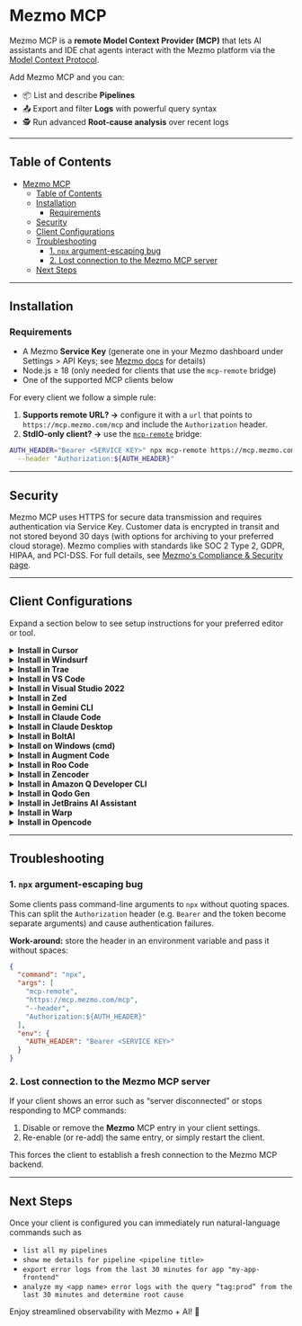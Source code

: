 # Mezmo MCP

Mezmo MCP is a **remote Model Context Provider (MCP)** that lets AI assistants and IDE chat agents interact with the Mezmo platform via the [Model Context Protocol](https://modelcontextprotocol.info/).

Add Mezmo MCP and you can:

- 📦 List and describe **Pipelines**
- 📤 Export and filter **Logs** with powerful query syntax
- 🕵️ Run advanced **Root-cause analysis** over recent logs

---

## Table of Contents

- [Mezmo MCP](#mezmo-mcp)
  - [Table of Contents](#table-of-contents)
  - [Installation](#installation)
    - [Requirements](#requirements)
  - [Security](#security)
  - [Client Configurations](#client-configurations)
  - [Troubleshooting](#troubleshooting)
    - [1. `npx` argument-escaping bug](#1-npx-argument-escaping-bug)
    - [2. Lost connection to the Mezmo MCP server](#2-lost-connection-to-the-mezmo-mcp-server)
  - [Next Steps](#next-steps)

---

## Installation

### Requirements

- A Mezmo **Service Key** (generate one in your Mezmo dashboard under Settings > API Keys; see [Mezmo docs](https://docs.mezmo.com/docs/ingestion-key#ingestion-and-service-keys) for details)
- Node.js ≥ 18 (only needed for clients that use the `mcp-remote` bridge)
- One of the supported MCP clients below

For every client we follow a simple rule:

1. **Supports remote URL? →** configure it with a `url` that points to `https://mcp.mezmo.com/mcp` and include the `Authorization` header.
2. **StdIO-only client? →** use the [`mcp-remote`](https://www.npmjs.com/package/mcp-remote) bridge:

```bash
AUTH_HEADER="Bearer <SERVICE KEY>" npx mcp-remote https://mcp.mezmo.com/mcp \
  --header "Authorization:${AUTH_HEADER}"
```

---

## Security

Mezmo MCP uses HTTPS for secure data transmission and requires authentication via Service Key. Customer data is encrypted in transit and not stored beyond 30 days (with options for archiving to your preferred cloud storage). Mezmo complies with standards like SOC 2 Type 2, GDPR, HIPAA, and PCI-DSS. For full details, see [Mezmo's Compliance & Security page](https://www.mezmo.com/compliance-security).

---

## Client Configurations

Expand a section below to see setup instructions for your preferred editor or tool.

<!-- ------------------------------------------------------------------ -->
<details>
<summary><b>Install in Cursor</b></summary>

Cursor **natively supports remote MCP servers**, so you only need a remote configuration.

[![Install MCP Server](https://cursor.com/deeplink/mcp-install-dark.svg)](https://cursor.com/install-mcp?name=mezmo&config=eyJ1cmwiOiJodHRwczovL21jcC5tZXptby5jb20vbWNwIiwiaGVhZGVycyI6eyJBdXRob3JpemF0aW9uIjoiQmVhcmVyIDxTRVJWSUNFIEtFWT4ifX0=)

*Clicking the **Install MCP Server** badge opens Cursor and automatically adds the `mezmo` entry to your `~/.cursor/mcp.json` with a placeholder for the Service Key. After it’s created, edit the file and replace `<SERVICE KEY>` with your actual Mezmo service key. Restart Cursor for changes to take effect. The final configuration should look like the example below.*

```json
{
  "mcpServers": {
    "mezmo": {
      "url": "https://mcp.mezmo.com/mcp",
      "headers": {
        "Authorization": "Bearer <SERVICE KEY>"
      }
    }
  }
}
```

</details>

<!-- ------------------------------------------------------------------ -->
<details>
<summary><b>Install in Windsurf</b></summary>

Windsurf also supports remote servers via the `serverUrl` field.

```json
{
  "mcpServers": {
    "mezmo": {
      "serverUrl": "https://mcp.mezmo.com/mcp",
      "headers": {
        "Authorization": "Bearer <SERVICE KEY>"
      }
    }
  }
}
```

</details>

<!-- ------------------------------------------------------------------ -->
<details>
<summary><b>Install in Trae</b></summary>

```json
{
  "mcpServers": {
    "mezmo": {
      "url": "https://mcp.mezmo.com/mcp",
      "headers": {
        "Authorization": "Bearer <SERVICE KEY>"
      }
    }
  }
}
```

</details>

<!-- ------------------------------------------------------------------ -->
<details>
<summary><b>Install in VS Code</b></summary>

VS Code’s Copilot Chat supports remote MCP servers with HTTP transport.

```json
"mcp": {
  "servers": {
    "mezmo": {
      "type": "http",
      "url": "https://mcp.mezmo.com/mcp",
      "headers": {
        "Authorization": "Bearer <SERVICE KEY>"
      }
    }
  }
}
```

</details>

<!-- ------------------------------------------------------------------ -->
<details>
<summary><b>Install in Visual Studio 2022</b></summary>

```json
{
  "mcp": {
    "servers": {
      "mezmo": {
        "type": "http",
        "url": "https://mcp.mezmo.com/mcp",
        "headers": {
          "Authorization": "Bearer <SERVICE KEY>"
        }
      }
    }
  }
}
```

</details>

<!-- ------------------------------------------------------------------ -->
<details>
<summary><b>Install in Zed</b></summary>

Zed **does not support remote URLs** yet, so use the `mcp-remote` bridge.

```json
{
  "context_servers": {
    "Mezmo": {
      "command": {
        "path": "npx",
        "args": [
          "mcp-remote",
          "https://mcp.mezmo.com/mcp",
          "--header",
          "Authorization:${AUTH_HEADER}"
        ],
        "env": {
          "AUTH_HEADER": "Bearer <SERVICE KEY>"
        }
      },
      "settings": {}
    }
  }
}
```

</details>

<!-- ------------------------------------------------------------------ -->
<details>
<summary><b>Install in Gemini CLI</b></summary>

```json
{
  "mcpServers": {
    "mezmo": {
      "command": "npx",
      "args": [
        "mcp-remote",
        "https://mcp.mezmo.com/mcp",
        "--header",
        "Authorization:${AUTH_HEADER}"
      ],
      "env": {
        "AUTH_HEADER": "Bearer <SERVICE KEY>"
      }
    }
  }
}
```

</details>

<!-- ------------------------------------------------------------------ -->
<details>
<summary><b>Install in Claude Code</b></summary>

Claude Code supports remote URLs:

```bash
claude mcp add --transport http mezmo https://mcp.mezmo.com/mcp \
  --header "Authorization: Bearer <SERVICE KEY>"
```

</details>

<!-- ------------------------------------------------------------------ -->
<details>
<summary><b>Install in Claude Desktop</b></summary>

```json
{
  "mcpServers": {
    "Mezmo": {
      "command": "npx",
      "args": [
        "mcp-remote",
        "https://mcp.mezmo.com/mcp",
        "--header",
        "Authorization:${AUTH_HEADER}"
      ],
      "env": {
        "AUTH_HEADER": "Bearer <SERVICE KEY>"
      }
    }
  }
}
```

</details>

<!-- ------------------------------------------------------------------ -->
<details>
<summary><b>Install in BoltAI</b></summary>

```json
{
  "mcpServers": {
    "mezmo": {
      "command": "npx",
      "args": [
        "mcp-remote",
        "https://mcp.mezmo.com/mcp",
        "--header",
        "Authorization:${AUTH_HEADER}"
      ],
      "env": {
        "AUTH_HEADER": "Bearer <SERVICE KEY>"
      }
    }
  }
}
```

</details>

<!-- ------------------------------------------------------------------ -->
<details>
<summary><b>Install on Windows (cmd)</b></summary>

```json
{
  "mcpServers": {
    "mezmo": {
      "command": "cmd",
      "args": [
        "/c",
        "npx",
        "mcp-remote",
        "https://mcp.mezmo.com/mcp",
        "--header",
        "Authorization:${AUTH_HEADER}"
      ],
      "env": {
        "AUTH_HEADER": "Bearer <SERVICE KEY>"
      }
    }
  }
}
```

</details>

<!-- ------------------------------------------------------------------ -->
<details>
<summary><b>Install in Augment Code</b></summary>

Add a new MCP and enter:

```bash
AUTH_HEADER="Bearer <SERVICE KEY>" npx mcp-remote https://mcp.mezmo.com/mcp \
  --header "Authorization:${AUTH_HEADER}"
```

</details>

<!-- ------------------------------------------------------------------ -->
<details>
<summary><b>Install in Roo Code</b></summary>

Roo Code supports remote URLs:

```json
{
  "mcpServers": {
    "mezmo": {
      "type": "streamable-http",
      "url": "https://mcp.mezmo.com/mcp",
      "headers": {
        "Authorization": "Bearer <SERVICE KEY>"
      }
    }
  }
}
```

</details>

<!-- ------------------------------------------------------------------ -->
<details>
<summary><b>Install in Zencoder</b></summary>

```json
{
  "command": "npx",
  "args": [
    "mcp-remote",
    "https://mcp.mezmo.com/mcp",
    "--header",
    "Authorization:${AUTH_HEADER}"
  ],
  "env": {
    "AUTH_HEADER": "Bearer <SERVICE KEY>"
  }
}
```

</details>

<!-- ------------------------------------------------------------------ -->
<details>
<summary><b>Install in Amazon Q Developer CLI</b></summary>

```json
{
  "mcpServers": {
    "mezmo": {
      "command": "npx",
      "args": [
        "mcp-remote",
        "https://mcp.mezmo.com/mcp",
        "--header",
        "Authorization:${AUTH_HEADER}"
      ],
      "env": {
        "AUTH_HEADER": "Bearer <SERVICE KEY>"
      }
    }
  }
}
```

</details>

<!-- ------------------------------------------------------------------ -->
<details>
<summary><b>Install in Qodo Gen</b></summary>

Qodo Gen supports remote URLs:

```json
{
  "mcpServers": {
    "mezmo": {
      "url": "https://mcp.mezmo.com/mcp",
      "headers": {
        "Authorization": "Bearer <SERVICE KEY>"
      }
    }
  }
}
```

</details>

<!-- ------------------------------------------------------------------ -->
<details>
<summary><b>Install in JetBrains AI Assistant</b></summary>

```json
{
  "mcpServers": {
    "mezmo": {
      "command": "npx",
      "args": [
        "mcp-remote",
        "https://mcp.mezmo.com/mcp",
        "--header",
        "Authorization:${AUTH_HEADER}"
      ],
      "env": {
        "AUTH_HEADER": "Bearer <SERVICE KEY>"
      }
    }
  }
}
```

</details>

<!-- ------------------------------------------------------------------ -->
<details>
<summary><b>Install in Warp</b></summary>

```json
{
  "Mezmo": {
    "command": "npx",
    "args": [
      "mcp-remote",
      "https://mcp.mezmo.com/mcp",
      "--header",
      "Authorization:${AUTH_HEADER}"
    ],
    "env": {
      "AUTH_HEADER": "Bearer <SERVICE KEY>"
    },
    "working_directory": null,
    "start_on_launch": true
  }
}
```

</details>

<!-- ------------------------------------------------------------------ -->
<details>
<summary><b>Install in Opencode</b></summary>

Opencode supports remote URLs:

```json
"mcp": {
  "mezmo": {
    "type": "remote",
    "url": "https://mcp.mezmo.com/mcp",
    "headers": {
      "Authorization": "Bearer <SERVICE KEY>"
    },
    "enabled": true
  }
}
```

</details>

---

## Troubleshooting

### 1. `npx` argument-escaping bug

Some clients pass command-line arguments to `npx` without quoting spaces. This can split the `Authorization` header (e.g. `Bearer` and the token become separate arguments) and cause authentication failures.

**Work-around:** store the header in an environment variable and pass it without spaces:

```json
{
  "command": "npx",
  "args": [
    "mcp-remote",
    "https://mcp.mezmo.com/mcp",
    "--header",
    "Authorization:${AUTH_HEADER}"
  ],
  "env": {
    "AUTH_HEADER": "Bearer <SERVICE KEY>"
  }
}
```

### 2. Lost connection to the Mezmo MCP server

If your client shows an error such as “server disconnected” or stops responding to MCP commands:

1. Disable or remove the **Mezmo** MCP entry in your client settings.
2. Re-enable (or re-add) the same entry, or simply restart the client.

This forces the client to establish a fresh connection to the Mezmo MCP backend.

---

## Next Steps

Once your client is configured you can immediately run natural-language commands such as

- `list all my pipelines`
- `show me details for pipeline <pipeline title>`
- `export error logs from the last 30 minutes for app "my-app-frontend"`
- `analyze my <app name> error logs with the query “tag:prod” from the last 30 minutes and determine root cause`

Enjoy streamlined observability with Mezmo + AI! 🎉

